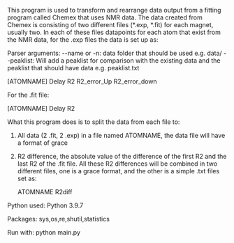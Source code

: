 This program is used to transform and rearrange data output from a fitting program called Chemex that 
uses NMR data.
The data created from Chemex is consisting of two different files (*.exp, *.fit) for each magnet, usually two. 
In each of these files datapoints for each atom that exist from the NMR data, for the .exp files the data is set up as:

Parser arguments:
--name or -n: data folder that should be used e.g. data/
--peaklist: Will add a peaklist for comparison with the existing data and the peaklist that should have data e.g. peaklist.txt 

[ATOMNAME]
Delay	R2	R2_error_Up	R2_error_down

For the .fit file:

[ATOMNAME]
Delay   R2 

What this program does is to split the data from each file to:
1. 	All data (2 .fit, 2 .exp) in a file named ATOMNAME, the data file will have a format of grace
2. 	R2 difference, the absolute value of the difference of the first R2 and the last R2 of the .fit file.
	All these R2 differences will be combined in two different files, one is a grace format, and the other
	is a simple .txt files set as:
	
	ATOMNAME R2diff

Python used:
Python 3.9.7

Packages:
sys,os,re,shutil,statistics

Run with:
python main.py


